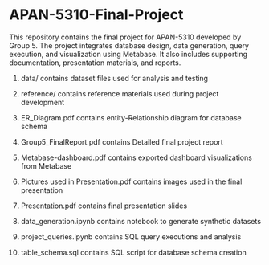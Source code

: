 # APAN-5310-Final-Project

This repository contains the final project for APAN-5310 developed by Group 5. The project integrates database design, data generation, query execution, and visualization using Metabase. It also includes supporting documentation, presentation materials, and reports.



1. data/ contains dataset files used for analysis and testing

2. reference/ contains reference materials used during project development

3. ER_Diagram.pdf contains entity-Relationship diagram for database schema

4. Group5_FinalReport.pdf contains Detailed final project report

5. Metabase-dashboard.pdf contains exported dashboard visualizations from Metabase

6. Pictures used in Presentation.pdf contains images used in the final presentation

7. Presentation.pdf contains final presentation slides

8. data_generation.ipynb contains notebook to generate synthetic datasets

9. project_queries.ipynb contains SQL query executions and analysis

10. table_schema.sql  contains SQL script for database schema creation


